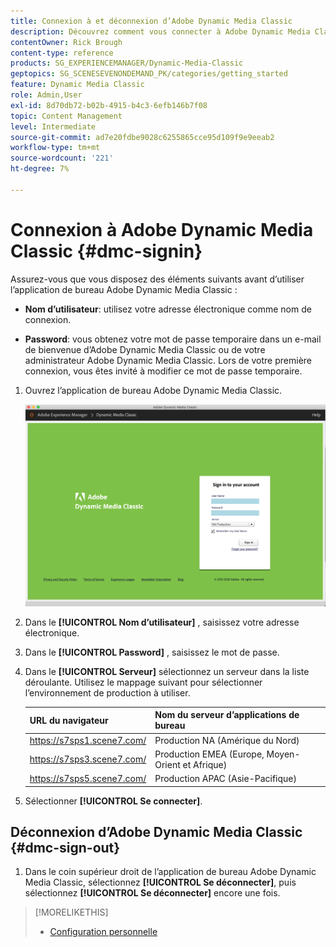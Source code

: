 ```yaml
---
title: Connexion à et déconnexion d’Adobe Dynamic Media Classic
description: Découvrez comment vous connecter à Adobe Dynamic Media Classic et vous déconnecter. Découvrez également comment vous connecter à un serveur de production en Amérique du Nord (NA) ou en Europe, au Moyen-Orient, en Afrique (EMEA) ou en Asie-Pacifique (APAC).
contentOwner: Rick Brough
content-type: reference
products: SG_EXPERIENCEMANAGER/Dynamic-Media-Classic
geptopics: SG_SCENESEVENONDEMAND_PK/categories/getting_started
feature: Dynamic Media Classic
role: Admin,User
exl-id: 8d70db72-b02b-4915-b4c3-6efb146b7f08
topic: Content Management
level: Intermediate
source-git-commit: ad7e20fdbe9028c6255865cce95d109f9e9eeab2
workflow-type: tm+mt
source-wordcount: '221'
ht-degree: 7%

---
```


<!-- UPDATE THIS TOPIC AFTER DECEMBER 31, 2020!!!!! -->

# Connexion à Adobe Dynamic Media Classic {#dmc-signin}

Assurez-vous que vous disposez des éléments suivants avant d’utiliser l’application de bureau Adobe Dynamic Media Classic :

* **Nom d’utilisateur**: utilisez votre adresse électronique comme nom de connexion.

* **Password**: vous obtenez votre mot de passe temporaire dans un e-mail de bienvenue d’Adobe Dynamic Media Classic ou de votre administrateur Adobe Dynamic Media Classic. Lors de votre première connexion, vous êtes invité à modifier ce mot de passe temporaire.

1. Ouvrez l’application de bureau Adobe Dynamic Media Classic.

   ![Connexion Adobe Dynamic Media Classic](/help/using/assets/dmclassic-login1.png)

1. Dans le **[!UICONTROL Nom d’utilisateur]** , saisissez votre adresse électronique.
1. Dans le **[!UICONTROL Password]** , saisissez le mot de passe.
1. Dans le **[!UICONTROL Serveur]** sélectionnez un serveur dans la liste déroulante.
Utilisez le mappage suivant pour sélectionner l’environnement de production à utiliser.

   | URL du navigateur | Nom du serveur d’applications de bureau |
   | --- | --- |
   | https://s7sps1.scene7.com/ | Production NA (Amérique du Nord) |
   | https://s7sps3.scene7.com/ | Production EMEA (Europe, Moyen-Orient et Afrique) |
   | https://s7sps5.scene7.com/ | Production APAC (Asie-Pacifique) |

1. Sélectionner **[!UICONTROL Se connecter]**.

## Déconnexion d’Adobe Dynamic Media Classic {#dmc-sign-out}

1. Dans le coin supérieur droit de l’application de bureau Adobe Dynamic Media Classic, sélectionnez **[!UICONTROL Se déconnecter]**, puis sélectionnez **[!UICONTROL Se déconnecter]** encore une fois.

>[!MORELIKETHIS]
>
>* [Configuration personnelle](personal-setup.md#personal_setup)
